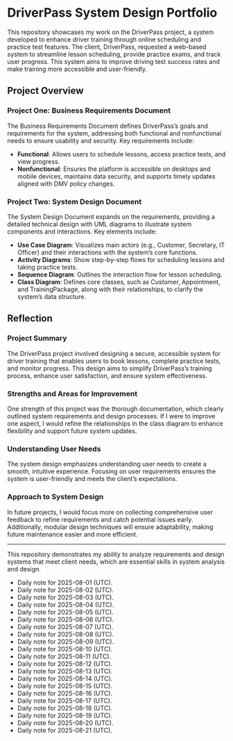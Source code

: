 # DriverPass System Design Portfolio

This repository showcases my work on the DriverPass project, a system developed to enhance driver training through online scheduling and practice test features. The client, DriverPass, requested a web-based system to streamline lesson scheduling, provide practice exams, and track user progress. This system aims to improve driving test success rates and make training more accessible and user-friendly.

## Project Overview

### Project One: Business Requirements Document
The Business Requirements Document defines DriverPass’s goals and requirements for the system, addressing both functional and nonfunctional needs to ensure usability and security. Key requirements include:
- **Functional**: Allows users to schedule lessons, access practice tests, and view progress.
- **Nonfunctional**: Ensures the platform is accessible on desktops and mobile devices, maintains data security, and supports timely updates aligned with DMV policy changes.

### Project Two: System Design Document
The System Design Document expands on the requirements, providing a detailed technical design with UML diagrams to illustrate system components and interactions. Key elements include:
- **Use Case Diagram**: Visualizes main actors (e.g., Customer, Secretary, IT Officer) and their interactions with the system’s core functions.
- **Activity Diagrams**: Show step-by-step flows for scheduling lessons and taking practice tests.
- **Sequence Diagram**: Outlines the interaction flow for lesson scheduling.
- **Class Diagram**: Defines core classes, such as Customer, Appointment, and TrainingPackage, along with their relationships, to clarify the system’s data structure.

## Reflection

### Project Summary
The DriverPass project involved designing a secure, accessible system for driver training that enables users to book lessons, complete practice tests, and monitor progress. This design aims to simplify DriverPass’s training process, enhance user satisfaction, and ensure system effectiveness.

### Strengths and Areas for Improvement
One strength of this project was the thorough documentation, which clearly outlined system requirements and design processes. If I were to improve one aspect, I would refine the relationships in the class diagram to enhance flexibility and support future system updates.

### Understanding User Needs
The system design emphasizes understanding user needs to create a smooth, intuitive experience. Focusing on user requirements ensures the system is user-friendly and meets the client’s expectations.

### Approach to System Design
In future projects, I would focus more on collecting comprehensive user feedback to refine requirements and catch potential issues early. Additionally, modular design techniques will ensure adaptability, making future maintenance easier and more efficient.

---

This repository demonstrates my ability to analyze requirements and design systems that meet client needs, which are essential skills in system analysis and design.
- Daily note for 2025-08-01 (UTC).
- Daily note for 2025-08-02 (UTC).
- Daily note for 2025-08-03 (UTC).
- Daily note for 2025-08-04 (UTC).
- Daily note for 2025-08-05 (UTC).
- Daily note for 2025-08-06 (UTC).
- Daily note for 2025-08-07 (UTC).
- Daily note for 2025-08-08 (UTC).
- Daily note for 2025-08-09 (UTC).
- Daily note for 2025-08-10 (UTC).
- Daily note for 2025-08-11 (UTC).
- Daily note for 2025-08-12 (UTC).
- Daily note for 2025-08-13 (UTC).
- Daily note for 2025-08-14 (UTC).
- Daily note for 2025-08-15 (UTC).
- Daily note for 2025-08-16 (UTC).
- Daily note for 2025-08-17 (UTC).
- Daily note for 2025-08-18 (UTC).
- Daily note for 2025-08-19 (UTC).
- Daily note for 2025-08-20 (UTC).
- Daily note for 2025-08-21 (UTC).
